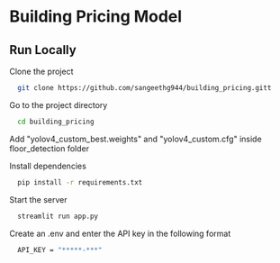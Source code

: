 
# Building Pricing Model

 


## Run Locally

Clone the project

```bash
  git clone https://github.com/sangeethg944/building_pricing.gitt
```

Go to the project directory

```bash
  cd building_pricing
```

Add "yolov4_custom_best.weights" and "yolov4_custom.cfg" inside floor_detection folder

Install dependencies

```bash
  pip install -r requirements.txt
```

Start the server

```bash
  streamlit run app.py
```

Create an .env and enter the API key in the following format
```bash
  API_KEY = "*****-***"
```
